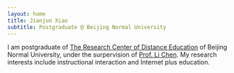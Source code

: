 ```yaml
---
layout: home
title: Jianjun Xiao
subtitle: Postgraduate @ Beijing Normal University
---
```


I am postgraduate of [The Research Center of Distance Education](https://rcde.bnu.edu.cn/) of Beijing Normal University, under the surpervision of [Prof. Li Chen](https://fe.bnu.edu.cn/pc/cms1info/resume/51/94). My research interests include instructional interaction and Internet plus education.



<script type="text/javascript" id="clstr_globe" src="//clustrmaps.com/globe.js?d=AH8eVtgCfiPuvsbrYIjSemGUlWIjlwHxIamb405BrEc"></script>
   
